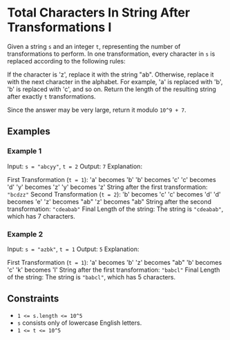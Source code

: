 # Total Characters In String After Transformations I

Given a string `s` and an integer `t`, representing the number of transformations to perform. In one transformation, every character in `s` is replaced according to the following rules:

If the character is 'z', replace it with the string "ab".
Otherwise, replace it with the next character in the alphabet. For example, 'a' is replaced with 'b', 'b' is replaced with 'c', and so on.
Return the length of the resulting string after exactly `t` transformations.

Since the answer may be very large, return it modulo `10^9 + 7`.

## Examples

### Example 1

Input: `s = "abcyy"`, `t = 2`
Output: `7`
Explanation:

First Transformation (`t = 1`):
'a' becomes 'b'
'b' becomes 'c'
'c' becomes 'd'
'y' becomes 'z'
'y' becomes 'z'
String after the first transformation: `"bcdzz"`
Second Transformation (`t = 2`):
'b' becomes 'c'
'c' becomes 'd'
'd' becomes 'e'
'z' becomes "ab"
'z' becomes "ab"
String after the second transformation: `"cdeabab"`
Final Length of the string: The string is `"cdeabab"`, which has 7 characters.

### Example 2

Input: `s = "azbk"`, `t = 1`
Output: `5`
Explanation:

First Transformation (`t = 1`):
'a' becomes 'b'
'z' becomes "ab"
'b' becomes 'c'
'k' becomes 'l'
String after the first transformation: `"babcl"`
Final Length of the string: The string is `"babcl"`, which has 5 characters.

## Constraints

- `1 <= s.length <= 10^5`
- `s` consists only of lowercase English letters.
- `1 <= t <= 10^5`
